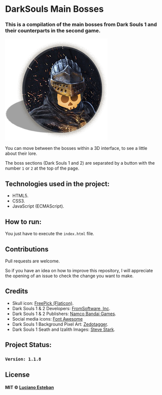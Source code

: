 # DarkSouls Main Bosses

### This is a compilation of the main bosses from Dark Souls 1 and their counterparts in the second game.

![](src/logo.png)

You can move between the bosses within a 3D interface, to see a little about their lore.

The boss sections (Dark Souls 1 and 2) are separated by a button with the number `1` or `2` at the top of the page.

## Technologies used in the project:

- HTML5.
- CSS3.
- JavaScript (ECMAScript).

## How to run:

You just have to execute the `index.html` file.

## Contributions

Pull requests are welcome.

So if you have an idea on how to improve this repository, I will appreciate
the opening of an issue to check the change you want to make.

## Credits

- Skull icon: [FreePick (Flaticon)](https://www.flaticon.com/free-icon/skull_556107).
- Dark Souls 1 & 2 Developers: [FromSoftware, Inc](https://www.fromsoftware.jp/ww/index.html).
- Dark Souls 1 & 2 Publishers: [Namco Bandai Games](https://www.bandainamcoent.com/es/).
- Social media icons: [Font Awesome](https://fontawesome.com/)
- Dark Souls 1 Background Pixel Art: [Zedotagger](https://twitter.com/Zedotagger).
- Dark Souls 1 Seath and Izalith Images: [Steve Stark](https://twitter.com/sstarkm).

## Project Status:

### `Version: 1.1.8`

## License

#### MIT © [Luciano Esteban](https://github.com/LucioFex)
